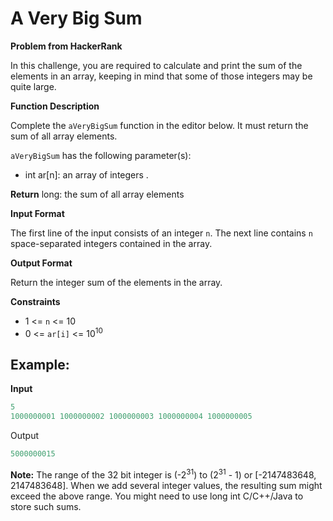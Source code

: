 # A Very Big Sum

**Problem from HackerRank**

In this challenge, you are required to calculate and print the sum of the elements in an array, keeping in mind that some of those integers may be quite large.

**Function Description**

Complete the `aVeryBigSum` function in the editor below. It must return the sum of all array elements.

`aVeryBigSum` has the following parameter(s):

- int ar[n]: an array of integers .

**Return** long: the sum of all array elements

**Input Format**

The first line of the input consists of an integer `n`.
The next line contains `n` space-separated integers contained in the array.

**Output Format**

Return the integer sum of the elements in the array.

**Constraints**

- 1 <= `n` <= 10
- 0 <= `ar[i]` <= 10<sup>10</sup>

## Example:

**Input**

```java
5
1000000001 1000000002 1000000003 1000000004 1000000005
```

Output

```java
5000000015
```

**Note:** The range of the 32 bit integer is (-2<sup>31</sup>) to (2<sup>31</sup> - 1) or [-2147483648, 2147483648]. When we add several integer values, the resulting sum might exceed the above range. You might need to use long int C/C++/Java to store such sums.
